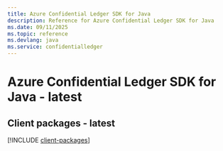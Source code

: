 ```yaml
---
title: Azure Confidential Ledger SDK for Java
description: Reference for Azure Confidential Ledger SDK for Java
ms.date: 09/11/2025
ms.topic: reference
ms.devlang: java
ms.service: confidentialledger
---
```

# Azure Confidential Ledger SDK for Java - latest

## Client packages - latest
[!INCLUDE [client-packages](confidential-ledger-client-index.md)]